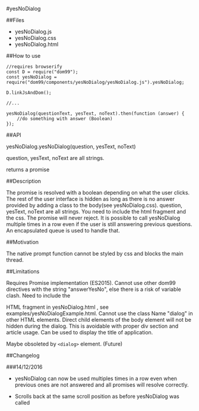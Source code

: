 #yesNoDialog

##Files

* yesNoDialog.js
* yesNoDialog.css
* yesNoDialog.html

##How to use

    //requires browserify
    const D = require("dom99");
    const yesNoDialog = require("dom99/components/yesNoDialog/yesNoDialog.js").yesNoDialog;

    D.linkJsAndDom();
    
    //...
    
    yesNoDialog(questionText, yesText, noText).then(function (answer) {
        //do something with answer (Boolean)
    });
    
##API

yesNoDialog.yesNoDialog(question, yesText, noText)

question, yesText, noText are all strings.

returns a promise

##Description

The promise is resolved with a boolean depending on what the user clicks. The rest of the user interface is hidden as long as there is no answer provided by adding a class to the body(see yesNoDialog.css). question, yesText, noText are all strings. You need to include the html fragment and the css. The promise will never reject. It is possible to call yesNoDialog multiple times in a row even if the user is still answering previous questions. An encapsulated queue is used to handle that.

##Motivation

The native prompt function cannot be styled by css and blocks the main thread.

##Limitations

Requires Promise implementation (ES2015). Cannot use other dom99 directives with the string "answerYesNo", else there is a risk of variable clash. Need to include the <div class="dialog"> HTML fragment in yesNoDialog.html , see examples/yesNoDialogExample.html. Cannot use the class Name "dialog" in other HTML elements. Direct child elements of the body element will not be hidden during the dialog. This is avoidable with proper div section and article usage. Can be used to display the title of application.

Maybe obsoleted by `<dialog>` element. (Future)

##Changelog


###14/12/2016


 * yesNoDialog can now be used multiples times in a row even when previous ones are not answered and all promises will resolve correctly.
 
 * Scrolls back at the same scroll position as before yesNoDialog was called 
